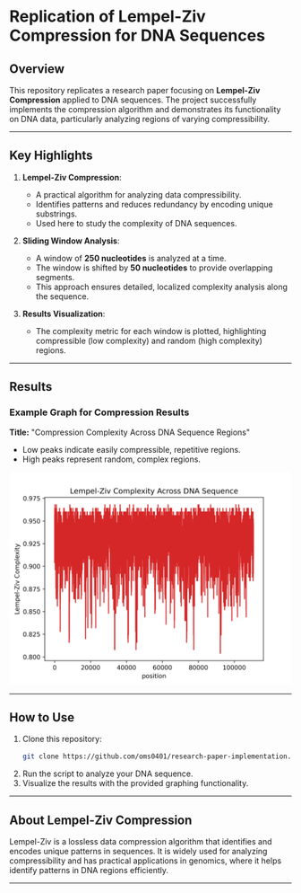 # Replication of Lempel-Ziv Compression for DNA Sequences

## Overview
This repository replicates a research paper focusing on **Lempel-Ziv Compression** applied to DNA sequences. The project successfully implements the compression algorithm and demonstrates its functionality on DNA data, particularly analyzing regions of varying compressibility.

---

## Key Highlights
1. **Lempel-Ziv Compression**:
   - A practical algorithm for analyzing data compressibility.
   - Identifies patterns and reduces redundancy by encoding unique substrings.
   - Used here to study the complexity of DNA sequences.

2. **Sliding Window Analysis**:
   - A window of **250 nucleotides** is analyzed at a time.
   - The window is shifted by **50 nucleotides** to provide overlapping segments.
   - This approach ensures detailed, localized complexity analysis along the sequence.

3. **Results Visualization**:
   - The complexity metric for each window is plotted, highlighting compressible (low complexity) and random (high complexity) regions.

---

## Results
### Example Graph for Compression Results
**Title:** "Compression Complexity Across DNA Sequence Regions"
- Low peaks indicate easily compressible, repetitive regions.
- High peaks represent random, complex regions.

![Compression Results Graph](https://github.com/oms0401/research-paper-implementation/blob/97983d4d0351201fab82d62fc969cc9b802d2adc/lz_complexity_dna_full.png)

---

## How to Use
1. Clone this repository:
   ```bash
   git clone https://github.com/oms0401/research-paper-implementation.git
   ```
2. Run the script to analyze your DNA sequence.
3. Visualize the results with the provided graphing functionality.

---

## About Lempel-Ziv Compression
Lempel-Ziv is a lossless data compression algorithm that identifies and encodes unique patterns in sequences. It is widely used for analyzing compressibility and has practical applications in genomics, where it helps identify patterns in DNA regions efficiently.

---

